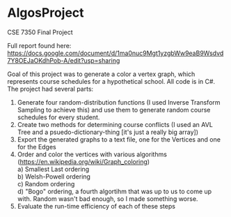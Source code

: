 # AlgosProject

CSE 7350 Final Project 

Full report found here: https://docs.google.com/document/d/1ma0nuc9Mgt1yzgbWw9eaB9Wsdvd7Y8OEJaOKdhPob-A/edit?usp=sharing

Goal of this project was to generate a color a vertex graph, which represents course schedules for a hypothetical school.
All code is in C#.
The project had several parts:

1) Generate four random-distribution functions (I used Inverse Transform Sampling to achieve this) and use them to generate random course schedules for every student.
2) Create two methods for determining course conflicts (I used an AVL Tree and a psuedo-dictionary-thing [it's just a really big array])
3) Export the generated graphs to a text file, one for the Vertices and one for the Edges
4) Order and color the vertices with various algorithms (https://en.wikipedia.org/wiki/Graph_coloring)  
    a) Smallest Last ordering  
    b) Welsh-Powell ordering  
    c) Random ordering  
    d) "Bogo" ordering, a fourth algortihm that was up to us to come up with. Random wasn't bad enough, so I made something worse.  
5) Evaluate the run-time efficiency of each of these steps
 
